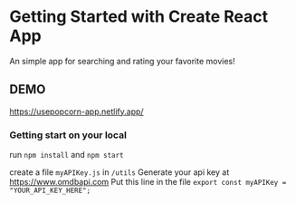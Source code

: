 # Getting Started with Create React App

An simple app for searching and rating your favorite movies!

## DEMO

https://usepopcorn-app.netlify.app/

### Getting start on your local

run `npm install` and `npm start`

create a file `myAPIKey.js` in `/utils`
Generate your api key at https://www.omdbapi.com
Put this line in the file
`export const myAPIKey = "YOUR_API_KEY_HERE";`
